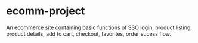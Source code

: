 # ecomm-project
An ecommerce site containing basic functions of SSO login, product listing, product details, add to cart, checkout, favorites, order sucess flow.
